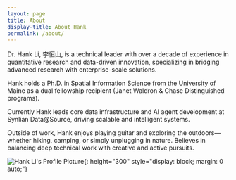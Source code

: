 ```yaml
---
layout: page
title: About
display-title: About Hank
permalink: /about/
---
```


Dr. Hank Li, 李恒山, is a technical leader with over a decade of experience in quantitative research and data-driven innovation, specializing in bridging advanced research with enterprise-scale solutions.

Hank holds a Ph.D. in Spatial Information Science from the University of Maine as a dual fellowship recipient (Janet Waldron & Chase Distinguished programs). 

Currently Hank leads core data infrastructure and AI agent development at Synlian Data@Source, driving scalable and intelligent systems.

Outside of work, Hank enjoys playing guitar and exploring the outdoors—whether hiking, camping, or simply unplugging in nature. Believes in balancing deep technical work with creative and active pursuits.

![Hank Li's Profile Picture](../images/hank.jpg "Hank Li is happy!"){: height="300" style="display: block; margin: 0 auto;"}